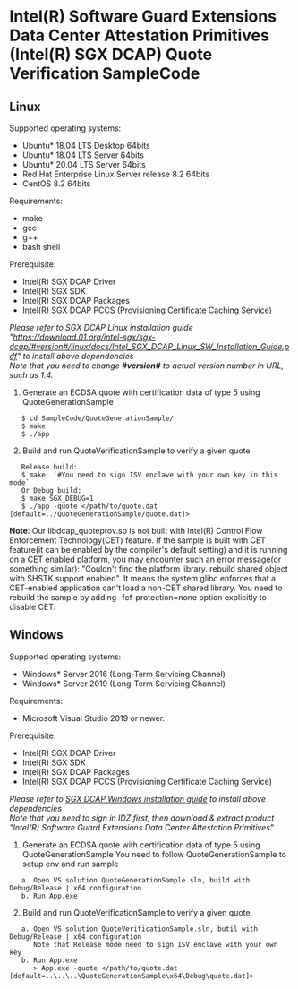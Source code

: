 Intel(R) Software Guard Extensions Data Center Attestation Primitives (Intel(R) SGX DCAP) Quote Verification SampleCode
================================================

## Linux
Supported operating systems:
* Ubuntu* 18.04 LTS Desktop 64bits
* Ubuntu* 18.04 LTS Server 64bits
* Ubuntu* 20.04 LTS Server 64bits
* Red Hat Enterprise Linux Server release 8.2 64bits
* CentOS 8.2 64bits

Requirements:
* make
* gcc
* g++
* bash shell

Prerequisite:
* Intel(R) SGX DCAP Driver
* Intel(R) SGX SDK
* Intel(R) SGX DCAP Packages
* Intel(R) SGX DCAP PCCS (Provisioning Certificate Caching Service)

*Please refer to SGX DCAP Linux installation guide "https://download.01.org/intel-sgx/sgx-dcap/#version#/linux/docs/Intel_SGX_DCAP_Linux_SW_Installation_Guide.pdf" to install above dependencies*<br/>
*Note that you need to change **\#version\#** to actual version number in URL, such as 1.4.*


1. Generate an ECDSA quote with certification data of type 5 using QuoteGenerationSample
```
   $ cd SampleCode/QuoteGenerationSample/
   $ make
   $ ./app
```

2. Build and run QuoteVerificationSample to verify a given quote
```
   Release build:
   $ make  `#You need to sign ISV enclave with your own key in this mode`
   Or Debug build:
   $ make SGX_DEBUG=1
   $ ./app -quote </path/to/quote.dat [default=../QuoteGenerationSample/quote.dat]>
```
**Note**: Our libdcap_quoteprov.so is not built with Intel(R) Control Flow Enforcement Technology(CET) feature. If the sample is built with CET feature(it can be enabled by the compiler's default setting) and it is running on a CET enabled platform, you may encounter such an error message(or something similar): "Couldn't find the platform library. rebuild shared object with SHSTK support enabled". It means the system glibc enforces that a CET-enabled application can't load a non-CET shared library. You need to rebuild the sample by adding  -fcf-protection=none option explicitly to disable CET.

## Windows
Supported operating systems:
   * Windows* Server 2016 (Long-Term Servicing Channel)
   * Windows* Server 2019 (Long-Term Servicing Channel)

Requirements:
* Microsoft Visual Studio 2019 or newer.

Prerequisite:
* Intel(R) SGX DCAP Driver
* Intel(R) SGX SDK
* Intel(R) SGX DCAP Packages
* Intel(R) SGX DCAP PCCS (Provisioning Certificate Caching Service)


*Please refer to [SGX DCAP Windows installation guide](https://software.intel.com/en-us/sgx/sdk) to install above dependencies*<br/>
*Note that you need to sign in IDZ first, then download & extract product "Intel(R) Software Guard Extensions Data Center Attestation Primitives"*

1. Generate an ECDSA quote with certification data of type 5 using QuoteGenerationSample
   You need to follow QuoteGenerationSample to setup env and run sample
```
   a. Open VS solution QuoteGenerationSample.sln, build with Debug/Release | x64 configuration
   b. Run App.exe
```

2. Build and run QuoteVerificationSample to verify a given quote
```
   a. Open VS solution QuoteVerificationSample.sln, butil with Debug/Release | x64 configuration
      Note that Release mode need to sign ISV enclave with your own key
   b. Run App.exe
      > App.exe -quote </path/to/quote.dat [default=..\..\..\QuoteGenerationSample\x64\Debug\quote.dat]>
```
